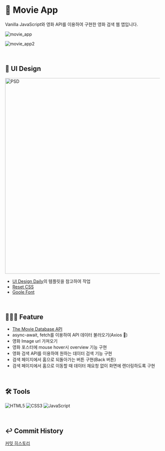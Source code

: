 # 📝 Movie App

Vanilla JavaScript와 영화 API를 이용하여 구현한 영화 검색 웹 앱입니다.

![movie_app](https://user-images.githubusercontent.com/51189962/103441014-339e2000-4c8e-11eb-836e-2a0436b56ad9.gif)

![movie_app2](https://user-images.githubusercontent.com/51189962/103440969-a8bd2580-4c8d-11eb-9f8a-c51a58cd42ff.gif)

<br/>

## 💄 UI Design

<img width="635" src="https://user-images.githubusercontent.com/51189962/102138124-37b0fc00-3e9f-11eb-8d44-e7ec9619e6ff.png" alt="PSD"/>

- [UI Design Daily](https://uidesigndaily.com/posts/photoshop-movie-app-mobile-day-193)의 템플릿을 참고하여 작업
- [Reset CSS](https://meyerweb.com/eric/tools/css/reset/)
- [Goole Font](https://fonts.google.com/)

<br/>

## 🧑🏻‍💻 Feature

- [The Movie Database API](https://www.themoviedb.org/?language=ko)
- async-await, fetch를 이용하여 API 데이터 불러오기(Axios 🚫)
- 영화 Image url 가져오기
- 영화 포스터에 mouse hover시 overview 기능 구현
- 영화 검색 API를 이용하여 원하는 데이터 검색 기능 구현
- 검색 페이지에서 홈으로 되돌아가는 버튼 구현(Back 버튼)
- 검색 페이지에서 홈으로 이동할 때 데이터 재요청 없이 화면에 렌더링하도록 구현

<br/>

## 🛠 Tools

![HTML5](https://img.shields.io/badge/HTML5-DE4B24?style=flat-square&logo=html5&logoColor=white)
![CSS3](https://img.shields.io/badge/CSS3-026DB4?style=flat-square&logo=css3)
![JavaScript](https://img.shields.io/badge/JavaScript-F7DF1D?style=flat-square&logo=javascript&logoColor=white)

<br/>

## ↩️ Commit History

[커밋 히스토리](https://github.com/keemtj/project-movieApp/commits?author=keemtj)

<br/>
